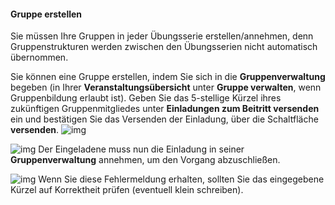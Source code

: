 <!--
 * @file page_student_groups_invitationsFromGroup_de.md
 *
 * @author Till Uhlig <till.uhlig@student.uni-halle.de>
 * @date 2015
-->

#### Gruppe erstellen

Sie müssen Ihre Gruppen in jeder Übungsserie erstellen/annehmen, denn Gruppenstrukturen werden zwischen den Übungsserien nicht automatisch übernommen.

Sie können eine Gruppe erstellen, indem Sie sich in die **Gruppenverwaltung** begeben (in Ihrer **Veranstaltungsübersicht** unter **Gruppe verwalten**, wenn Gruppenbildung erlaubt ist).
Geben Sie das 5-stellige Kürzel ihres zukünftigen Gruppenmitgliedes unter **Einladungen zum Beitritt versenden** ein und bestätigen Sie das Versenden der Einladung, über die Schaltfläche **versenden**.
![img](B.png "Gruppenmitglieder einladen")

![img](C.png "Einladung wurde erfolgreich verschickt")
Der Eingeladene muss nun die Einladung in seiner **Gruppenverwaltung** annehmen, um den Vorgang abzuschließen.

![img](Cf.png "unbekanntes Kürzel")
Wenn Sie diese Fehlermeldung erhalten, sollten Sie das eingegebene Kürzel auf Korrektheit prüfen (eventuell klein schreiben).